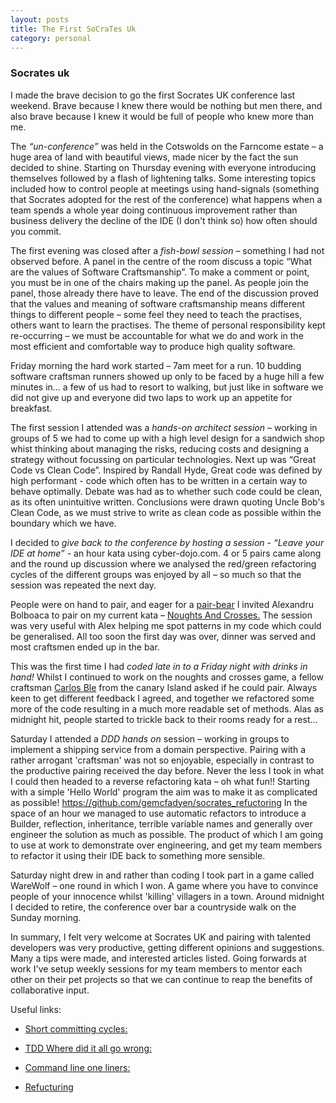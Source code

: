 ```yaml
---
layout: posts
title: The First SoCraTes Uk
category: personal
---
```

### Socrates uk

I made the brave decision to go the first Socrates UK conference last weekend. Brave because I knew there would be nothing but men there, and also brave because I knew it would be full of people who knew more than me.

<!--break-->

The _“un-conference”_ was held in the Cotswolds on the Farncome estate – a huge area of land with beautiful views, made nicer by the fact the sun decided to shine. Starting on Thursday evening with everyone introducing themselves followed by a flash of lightening talks. Some interesting topics included 
how to control people at meetings using hand-signals (something that Socrates adopted for the rest of the conference)
what happens when a team spends a whole year doing continuous improvement rather than business delivery
the decline of the IDE (I don't think so)
how often should you commit.

The first evening was closed after a _fish-bowl session_ – something I had not observed before. A panel in the centre of the room discuss a topic “What are the values of Software Craftsmanship”. To make a comment or point, you must be in one of the chairs making up the panel. As people join the panel, those already there have to leave. The end of the discussion proved that the values and meaning of software craftsmanship means different things to different people – some feel they need to teach the practises, others want to learn the practises. The theme of personal responsibility kept re-occurring – we must be accountable for what we do and work in the most efficient and comfortable way to produce high quality software.

Friday morning the hard work started – 7am meet for a run. 10 budding software craftsman runners showed up only to be faced by a huge hill a few minutes in... a few of us had to resort to walking, but just like in software we did not give up and everyone did two laps to work up an appetite for breakfast. 

The first session I attended was a _hands-on architect session_ – working in groups of 5 we had to come up with a high level design for a sandwich shop whist thinking about managing the risks, reducing costs and designing a strategy without focussing on particular technologies.
 Next up was “Great Code vs Clean Code”. Inspired by Randall Hyde, Great code was defined by high performant  - code which often has to be written in a certain way to behave optimally. Debate was had as to whether such code could be clean, as its often unintuitive written. Conclusions were drawn quoting Uncle Bob's Clean Code, as we must strive to write as clean code as possible within the boundary which we have.

I decided to _give back to the conference by hosting a session_ - _“Leave your IDE at home”_ - an hour kata using cyber-dojo.com. 4 or 5 pairs came along and the round up discussion where we analysed the red/green refactoring cycles of the different groups was enjoyed by all – so much so that the session was repeated the next day.

People were on hand to pair, and eager for a [pair-bear](http://blog.adrianbolboaca.ro/2012/12/teddy-bear-pair-programming/) I invited Alexandru Bolboaca to pair on my current kata – [Noughts And Crosses.](https://github.com/gemcfadyen/NoughtsAndCrosses)
The session was very useful with Alex helping me spot patterns in my code which could be generalised. All too soon the first day was over, dinner was served and most craftsmen ended up in the bar.

This was the first time I had _coded late in to a Friday night with drinks in hand!_ Whilst I continued to work on the noughts and crosses game, a fellow craftsman [Carlos Ble](https://www.twitter.com/carlosble) from the canary Island asked if he could pair. Always keen to get different feedback I agreed, and together we refactored some more of the code resulting in a much more readable set of methods. Alas as midnight hit, people started to trickle back to their rooms ready for a rest...

Saturday I attended a _DDD hands on_ session – working in groups to implement a shipping service from a domain perspective. Pairing with a rather arrogant 'craftsman' was not so enjoyable, especially in contrast to the productive pairing received the day before. Never the less I took in what I could then headed to a reverse refactoring kata – oh what fun!! Starting with a simple 'Hello World' program the aim was to make it as complicated as possible!  https://github.com/gemcfadyen/socrates_refuctoring In the space of an hour we managed to use automatic refactors to introduce a Builder, reflection, inheritance, terrible variable names and generally over engineer the solution as much as possible. The product of which I am going to use at work to demonstrate over engineering, and get my team members to refactor it using their IDE back to something more sensible.

Saturday night drew in and rather than coding I took part in a game called WareWolf – one round in which I won. A game where you have to convince people of your innocence whilst 'killing' villagers in a town. Around midnight I decided to retire, the conference over bar a countryside walk on the Sunday morning.

In summary, I felt very welcome at Socrates UK and pairing with talented developers was very productive, getting different opinions and suggestions. Many a tips were made, and interested articles listed. Going forwards at work I've setup weekly sessions for my team members to mentor each other on their pet projects so that we can continue to reap the benefits of collaborative input.

Useful links:

- [Short committing cycles:](http://blog.activelylazy.co.uk/2013/02/27/short-commit-cycles/)

- [TDD Where did it all go wrong:](http://vimeo.com/68375232) 

- [Command line one liners:](https://github.com/arturoherrero/tkn/blob/master/examples/command-line-one-liners.md)

- [Refucturing](http://sc2010subs.wordpress.com/2010/08/07/refuctoring-master-class-jason-gorman-keith-bank-account/)
